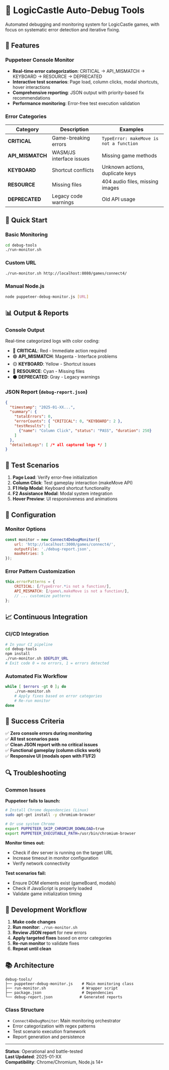 # 🤖 LogicCastle Auto-Debug Tools

Automated debugging and monitoring system for LogicCastle games, with focus on systematic error detection and iterative fixing.

## 🎯 Features

### **Puppeteer Console Monitor**
- **Real-time error categorization**: CRITICAL → API_MISMATCH → KEYBOARD → RESOURCE → DEPRECATED
- **Interactive test scenarios**: Page load, column clicks, modal shortcuts, hover interactions
- **Comprehensive reporting**: JSON output with priority-based fix recommendations
- **Performance monitoring**: Error-free test execution validation

### **Error Categories**

| Category | Description | Examples |
|----------|-------------|----------|
| **CRITICAL** | Game-breaking errors | `TypeError: makeMove is not a function` |
| **API_MISMATCH** | WASM/JS interface issues | Missing game methods |
| **KEYBOARD** | Shortcut conflicts | Unknown actions, duplicate keys |
| **RESOURCE** | Missing files | 404 audio files, missing images |
| **DEPRECATED** | Legacy code warnings | Old API usage |

## 🚀 Quick Start

### **Basic Monitoring**
```bash
cd debug-tools
./run-monitor.sh
```

### **Custom URL**
```bash
./run-monitor.sh http://localhost:8080/games/connect4/
```

### **Manual Node.js**
```bash
node puppeteer-debug-monitor.js [URL]
```

## 📊 Output & Reports

### **Console Output**
Real-time categorized logs with color coding:
- 🔴 **CRITICAL**: Red - Immediate action required
- 🟣 **API_MISMATCH**: Magenta - Interface problems  
- 🟡 **KEYBOARD**: Yellow - Shortcut issues
- 🔵 **RESOURCE**: Cyan - Missing files
- ⚫ **DEPRECATED**: Gray - Legacy warnings

### **JSON Report** (`debug-report.json`)
```json
{
  "timestamp": "2025-01-XX...",
  "summary": {
    "totalErrors": 0,
    "errorCounts": { "CRITICAL": 0, "KEYBOARD": 2 },
    "testResults": [
      {"name": "Column Click", "status": "PASS", "duration": 250}
    ]
  },
  "detailedLogs": [ /* all captured logs */ ]
}
```

## 🧪 Test Scenarios

1. **Page Load**: Verify error-free initialization
2. **Column Click**: Test gameplay interaction (makeMove API)  
3. **F1 Help Modal**: Keyboard shortcut functionality
4. **F2 Assistance Modal**: Modal system integration
5. **Hover Preview**: UI responsiveness and animations

## 🔧 Configuration

### **Monitor Options**
```javascript
const monitor = new Connect4DebugMonitor({
    url: 'http://localhost:3000/games/connect4/',
    outputFile: './debug-report.json',
    maxRetries: 5
});
```

### **Error Pattern Customization**
```javascript
this.errorPatterns = {
    CRITICAL: [/TypeError.*is not a function/],
    API_MISMATCH: [/game\.makeMove is not a function/],
    // ... customize patterns
};
```

## 📈 Continuous Integration

### **CI/CD Integration**
```bash
# In your CI pipeline
cd debug-tools
npm install
./run-monitor.sh $DEPLOY_URL
# Exit code 0 = no errors, 1 = errors detected
```

### **Automated Fix Workflow**
```bash
while [ $errors -gt 0 ]; do
    ./run-monitor.sh
    # Apply fixes based on error categories
    # Re-run monitor
done
```

## 🎯 Success Criteria

✅ **Zero console errors during monitoring**  
✅ **All test scenarios pass**  
✅ **Clean JSON report with no critical issues**  
✅ **Functional gameplay (column clicks work)**  
✅ **Responsive UI (modals open with F1/F2)**

## 🔍 Troubleshooting

### **Common Issues**

**Puppeteer fails to launch:**
```bash
# Install Chrome dependencies (Linux)
sudo apt-get install -y chromium-browser

# Or use system Chrome
export PUPPETEER_SKIP_CHROMIUM_DOWNLOAD=true
export PUPPETEER_EXECUTABLE_PATH=/usr/bin/chromium-browser
```

**Monitor times out:**
- Check if dev server is running on the target URL
- Increase timeout in monitor configuration
- Verify network connectivity

**Test scenarios fail:**
- Ensure DOM elements exist (gameBoard, modals)
- Check if JavaScript is properly loaded
- Validate game initialization timing

## 🔄 Development Workflow

1. **Make code changes**
2. **Run monitor**: `./run-monitor.sh`
3. **Review JSON report** for new errors
4. **Apply targeted fixes** based on error categories
5. **Re-run monitor** to validate fixes
6. **Repeat until clean**

## 📚 Architecture

```
debug-tools/
├── puppeteer-debug-monitor.js    # Main monitoring class
├── run-monitor.sh                # Wrapper script
├── package.json                  # Dependencies
└── debug-report.json            # Generated reports
```

### **Class Structure**
- `Connect4DebugMonitor`: Main monitoring orchestrator
- Error categorization with regex patterns
- Test scenario execution framework  
- Report generation and persistence

---

**Status**: Operational and battle-tested  
**Last Updated**: 2025-01-XX  
**Compatibility**: Chrome/Chromium, Node.js 14+